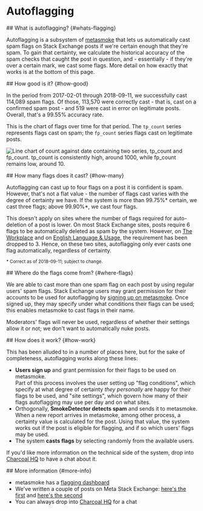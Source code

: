 ---
---

# Autoflagging

<section>
## What is autoflagging? {#whats-flagging}

Autoflagging is a subsystem of [metasmoke](https://metasmoke.erwaysoftware.com/) that lets us automatically cast spam flags
on Stack Exchange posts if we're certain enough that they're spam. To gain that certainty, we calculate the historical
accuracy of the spam checks that caught the post in question, and - essentially - if they're over a certain mark, we cast
some flags. More detail on how exactly that works is at the bottom of this page.
</section>

<section>
## How good is it? {#how-good}

In the period from 2017-02-01 through 2018-09-11, we successfully cast 114,089 spam flags. Of those, 113,570 were correctly
cast - that is, cast on a confirmed spam post - and 519 were cast in error on legitimate posts. Overall, that's a 99.55%
accuracy rate.

This is the chart of flags over time for that period. The `tp_count` series represents flags cast on spam; the `fp_count`
series flags cast on legitimate posts.

![Line chart of count against date containing two series, tp_count and fp_count. tp_count is consistently high, around 1000,
  while fp_count remains low, around 10.](https://i.stack.imgur.com/Hcp12.png)
</section>

<section>
## How many flags does it cast? {#how-many}

Autoflagging can cast up to four flags on a post it is confident is spam. However, that's not a flat value - the number of
flags cast varies with the degree of certainty we have. If the system is more than 99.75%* certain, we cast three flags;
above 99.90%*, we cast four flags.

This doesn't apply on sites where the number of flags required for auto-deletion of a post is lower. On most Stack Exchange
sites, posts require 6 flags to be automatically deleted as spam by the system. However, on
[The Workplace](https://workplace.stackexchange.com/) and on [English Language & Usage](https://english.stackexchange.com/),
the requirement has been dropped to 3. Hence, on these two sites, autoflagging only ever casts one flag automatically, 
regardless of certainty.

<sup>* Correct as of 2018-09-11; subject to change.</sup>
</section>
 
<section>
## Where do the flags come from? {#where-flags}

We are able to cast more than one spam flag on each post by using regular users' spam flags. Stack Exchange users may grant 
permission for their accounts to be used for autoflagging by
[signing up on metasmoke](https://metasmoke.erwaysoftware.com/flagging/ocs). Once signed up, they may specify under what 
conditions their flags can be used; this enables metasmoke to cast flags in their name.

Moderators' flags will never be used, regardless of whether their settings allow it or not; we don't want to automatically
nuke posts.
</section>

<section>
## How does it work? {#how-work}

This has been alluded to in a number of places here, but for the sake of completeness, autoflagging works along these lines:

 - **Users sign up** and grant permission for their flags to be used on metasmoke.  
   Part of this process involves the user setting up "flag conditions", which specify at what degree of certainty
   _they personally_ are happy for their flags to be used, and "site settings", which govern how many of their flags
   autoflagging may use per day and on what sites.
 - Orthogonally, **SmokeDetector detects spam** and sends it to metasmoke.  
   When a new report arrives in metasmoke, among other process, a certainty value is calculated for the post. Using that
   value, the system works out if the post is eligible for flagging, and if so which users' flags may be used.
 - The system **casts flags** by selecting randomly from the available users.

If you'd like more information on the technical side of the system, drop into
[Charcoal HQ](https://chat.stackexchange.com/rooms/11540) to have a chat about it.
</section>

<section>
## More information {#more-info}

 - metasmoke has a [flagging dashboard](https://metasmoke.erwaysoftware.com/flagging)
 - We've written a couple of posts on Meta Stack Exchange: [here's the first](https://meta.stackexchange.com/q/291301) and
   [here's the second](https://meta.stackexchange.com/q/307585)
 - You can always drop into [Charcoal HQ](https://chat.stackexchange.com/rooms/11540) for a chat
</section>
